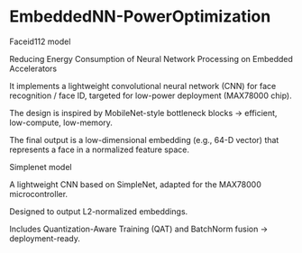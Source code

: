 # EmbeddedNN-PowerOptimization
Faceid112 model 

Reducing Energy Consumption of Neural Network Processing on Embedded Accelerators

It implements a lightweight convolutional neural network (CNN) for face recognition / face ID, targeted for low-power deployment (MAX78000 chip).

The design is inspired by MobileNet-style bottleneck blocks → efficient, low-compute, low-memory.

The final output is a low-dimensional embedding (e.g., 64-D vector) that represents a face in a normalized feature space.


Simplenet model

A lightweight CNN based on SimpleNet, adapted for the MAX78000 microcontroller.

Designed to output L2-normalized embeddings.

Includes Quantization-Aware Training (QAT) and BatchNorm fusion → deployment-ready.
